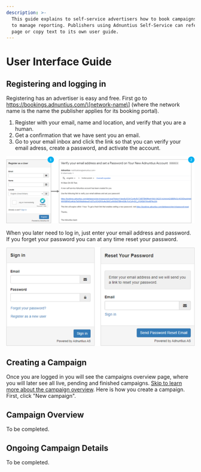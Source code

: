 ```yaml
---
description: >-
  This guide explains to self-service advertisers how to book campaigns, and how
  to manage reporting. Publishers using Adnuntius Self-Service can refer to this
  page or copy text to its own user guide.
---
```


# User Interface Guide

## Registering and logging in

Registering has an advertiser is easy and free. First go to https://bookings.adnuntius.com/\[network-name\] \(where the network name is the name the publisher applies for its booking portal\). 

1. Register with your email, name and location, and verify that you are a human. 
2. Get a confirmation that we have sent you an email.
3. Go to your email inbox and click the link so that you can verify your email adress, create a password, and activate the account. 

![Registering as a user is fast and easy.](../../.gitbook/assets/ss-registration-process.png)

When you later need to log in, just enter your email address and password. If you forget your password you can at any time reset your password.

![Logging in, and resetting your password.](../../.gitbook/assets/ss-login%20%281%29.png)

## Creating a Campaign

Once you are logged in you will see the campaigns overview page, where you will later see all live, pending and finished campaigns. [Skip to learn more about the campaign overview](https://docs.adnuntius.com/onboarding-guides/adnuntius-self-service/user-interface-guide#campaign-overview). Here is how you create a campaign. First, click "New campaign".



## Campaign Overview

To be completed.

## Ongoing Campaign Details

To be completed.



